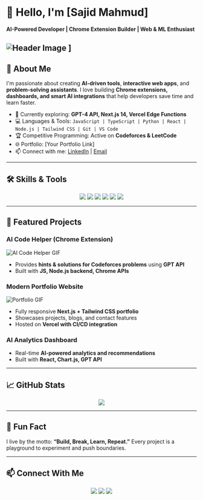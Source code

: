 # 👋 Hello, I'm [Sajid Mahmud]  

**AI-Powered Developer | Chrome Extension Builder | Web & ML Enthusiast**  

![Header Image]([(https://oyster.ignimgs.com/wordpress/stg.ign.com/2014/03/rust-cohle-true-detective-hallucination1.gif))
]
---

## 🚀 About Me
I'm passionate about creating **AI-driven tools**, **interactive web apps**, and **problem-solving assistants**. I love building **Chrome extensions, dashboards, and smart AI integrations** that help developers save time and learn faster.  

- 🌱 Currently exploring: **GPT-4 API, Next.js 14, Vercel Edge Functions**  
- 💻 Languages & Tools: `JavaScript | TypeScript | Python | React | Node.js | Tailwind CSS | Git | VS Code`  
- 🏆 Competitive Programming: Active on **Codeforces & LeetCode**  
- 🌐 Portfolio: [Your Portfolio Link]  
- 📫 Connect with me: [LinkedIn](www.linkedin.com/in/sajid-mahmud-159513113) | [Email](sajid.m.mahmud.1@gmail.com)

---

## 🛠️ Skills & Tools
<p align="center">
  <img src="https://img.shields.io/badge/React-20232A?style=for-the-badge&logo=react&logoColor=61DAFB" />
  <img src="https://img.shields.io/badge/Next.js-000000?style=for-the-badge&logo=next.js&logoColor=white" />
  <img src="https://img.shields.io/badge/OpenAI-GPT-3.5-success?style=for-the-badge&logo=openai" />
  <img src="https://img.shields.io/badge/TailwindCSS-38B2AC?style=for-the-badge&logo=tailwind-css&logoColor=white" />
  <img src="https://img.shields.io/badge/Node.js-339933?style=for-the-badge&logo=node.js&logoColor=white" />
  <img src="https://img.shields.io/badge/Python-3776AB?style=for-the-badge&logo=python&logoColor=white" />
</p>

---

## 🔭 Featured Projects

### **AI Code Helper (Chrome Extension)**  
![AI Code Helper GIF](https://media.giphy.com/media/3o6Zt6ML6BklcajjsA/giphy.gif)  
- Provides **hints & solutions for Codeforces problems** using **GPT API**  
- Built with **JS, Node.js backend, Chrome APIs**

### **Modern Portfolio Website**  
![Portfolio GIF](https://media.giphy.com/media/l0HlSNOxJB956qwfK/giphy.gif)  
- Fully responsive **Next.js + Tailwind CSS portfolio**  
- Showcases projects, blogs, and contact features  
- Hosted on **Vercel with CI/CD integration**

### **AI Analytics Dashboard**  

- Real-time **AI-powered analytics and recommendations**  
- Built with **React, Chart.js, GPT API**  

---

## 📈 GitHub Stats

<p align="center">
  <img src="https://github-readme-stats.vercel.app/api?username=sajiiid09&show_icons=true&theme=radical" />
</p>

---

## 🌟 Fun Fact
I live by the motto: **“Build, Break, Learn, Repeat.”** Every project is a playground to experiment and push boundaries.  

---

## 📫 Connect With Me
<p align="center">
  <a href="www.linkedin.com/in/sajid-mahmud-159513113"><img src="https://img.shields.io/badge/LinkedIn-0077B5?style=for-the-badge&logo=linkedin&logoColor=white"/></a>
  <a href="[https://twitter.com](https://x.com/damnbuiii)"><img src="https://img.shields.io/badge/Twitter-1DA1F2?style=for-the-badge&logo=twitter&logoColor=white"/></a>
  <a href="sajid.m.mahmud.1@gmail.com"><img src="https://img.shields.io/badge/Email-D14836?style=for-the-badge&logo=gmail&logoColor=white"/></a>
</p>



